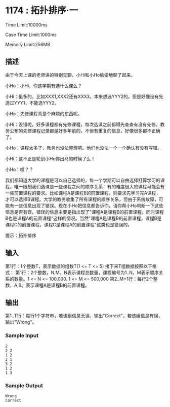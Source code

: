 # 1174 : 拓扑排序·一

Time Limit:10000ms

Case Time Limit:1000ms

Memory Limit:256MB

## 描述

由于今天上课的老师讲的特别无聊，小Hi和小Ho偷偷地聊了起来。

小Ho：小Hi，你这学期有选什么课么？

小Hi：挺多的，比如XXX1,XXX2还有XXX3。本来想选YYY2的，但是好像没有先选过YYY1，不能选YYY2。

小Ho：先修课程真是个麻烦的东西呢。

小Hi：没错呢。好多课程都有先修课程，每次选课之前都得先查查有没有先修。教务公布的先修课程记录都是好多年前的，不但有重复的信息，好像很多都不正确了。

小Ho：课程太多了，教务也没法整理吧。他们也没法一个一个确认有没有写错。

小Hi：这不正是轮到小Ho你出马的时候了么！

小Ho：哎？？

我们都知道大学的课程是可以自己选择的，每一个学期可以自由选择打算学习的课程。唯一限制我们选课是一些课程之间的顺序关系：有的难度很大的课程可能会有一些前置课程的要求。比如课程A是课程B的前置课程，则要求先学习完A课程，才可以选择B课程。大学的教务收集了所有课程的顺序关系，但由于系统故障，可能有一些信息出现了错误。现在小Ho把信息都告诉你，请你帮小Ho判断一下这些信息是否有误。错误的信息主要是指出现了"课程A是课程B的前置课程，同时课程B也是课程A的前置课程"这样的情况。当然"课程A是课程B的前置课程，课程B是课程C的前置课程，课程C是课程A的前置课程"这类也是错误的。

提示：拓扑排序

## 输入

第1行：1个整数T，表示数据的组数T(1 <= T <= 5)
接下来T组数据按照以下格式：
第1行：2个整数，N,M。N表示课程总数量，课程编号为1..N。M表示顺序关系的数量。1 <= N <= 100,000. 1 <= M <= 500,000
第2..M+1行：每行2个整数，A,B。表示课程A是课程B的前置课程。

## 输出

第1..T行：每行1个字符串，若该组信息无误，输出"Correct"，若该组信息有误，输出"Wrong"。

### Sample Input

```shell
2
2 2
1 2
2 1
3 2
1 2
1 3
```

### Sample Output

```shell
Wrong
Correct
```
